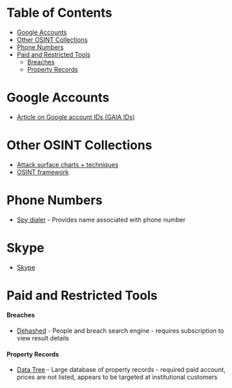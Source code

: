# Table of Contents

* [Google Accounts](#google-accounts)
* [Other OSINT Collections](#other-osint-collections)
* [Phone Numbers](#phone-numbers)
* [Paid and Restricted Tools](#paid-and-restricted-tools)
  * [Breaches](#breaches)
  * [Property Records](#property-records)

# Google Accounts
* [Article on Google account IDs (GAIA IDs)](https://sector035.nl/articles/keeping-a-grip-on-google-ids)

# Other OSINT Collections
* [Attack surface charts + techniques](https://github.com/sinwindie/OSINT)
* [OSINT framework](https://osintframework.com/)

# Phone Numbers
* [Spy dialer](https://www.spydialer.com/) - Provides name associated with phone number

# Skype
* [Skype](https://whitehatinspector.blogspot.com/2021/03/skype-hidden-osint-goldmine.html)

# Paid and Restricted Tools

#### Breaches
* [Dehashed](https://dehashed.com/) - People and breach search engine - requires subscription to view result details

#### Property Records
* [Data Tree](https://web.datatree.com/) - Large database of property records - required paid account, prices are not listed, appears to be targeted at institutional customers
